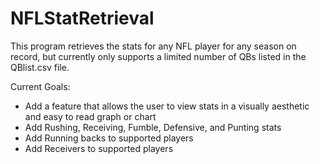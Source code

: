 # NFLStatRetrieval

This program retrieves the stats for any NFL player for any season on record, but currently only supports a limited number of QBs listed in the QBlist.csv file.

Current Goals:
  - Add a feature that allows the user to view stats in a visually aesthetic and easy to read graph or chart
  - Add Rushing, Receiving, Fumble, Defensive, and Punting stats
  - Add Running backs to supported players
  - Add Receivers to supported players
